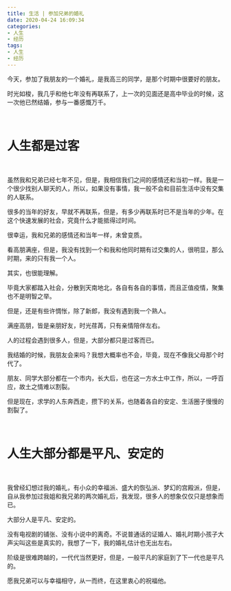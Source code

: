 ```yaml
---
title: 生活 | 参加兄弟的婚礼
date: 2020-04-24 16:09:34
categories:
- 人生
- 经历
tags:
- 人生
- 经历
---
```

今天，参加了我朋友的一个婚礼，是我高三的同学，是那个时期中很要好的朋友。

时光如梭，我几乎和他七年没有再联系了，上一次的见面还是高中毕业的时候，这一次他已然结婚，参与一番感慨万千。

<!-- more -->

<br/>

# 人生都是过客

<br/>

虽然我和兄弟已经七年不见，但是，我相信我们之间的感情还和当初一样。我是一个很少找别人聊天的人，所以，如果没有事情，我一般不会和目前生活中没有交集的人联系。

很多的当年的好友，早就不再联系，但是，有多少再联系时已不是当年的少年。在这个快速发展的社会，究竟什么才能抵得过时间。

很幸运，我和兄弟的感情还和当年一样，未曾变质。

看高朋满座，但是，我没有找到一个和我和他同时期有过交集的人，很明显，那么时期，来的只有我一个人。

其实，也很能理解。

毕竟大家都踏入社会，分散到天南地北，各自有各自的事情，而且正值疫情，聚集也不是明智之举。

但是，还是有些许惆怅，除了新郎，我没有遇到我一个熟人。

满座高朋，皆是亲朋好友，时光荏苒，只有亲情陪伴左右。

人的过程会遇到很多人，但是，大部分都只是过客而已。

我结婚的时候，我朋友会来吗？我想大概率也不会，毕竟，现在不像我父母那个时代了。

朋友、同学大部分都在一个市内，长大后，也在这一方水土中工作，所以，一呼百应，故土之情难以割裂。

但是现在，求学的人东奔西走，攒下的关系，也随着各自的安定、生活圈子慢慢的割裂了。

<br/>

# 人生大部分都是平凡、安定的

<br/>

我曾经幻想过我的婚礼，有小众的幸福派、盛大的恢弘派、梦幻的宫殿派，但是，自从我参加过我姐和我兄弟的两次婚礼后，我发现，很多人的想象仅仅只是想象而已。

大部分人是平凡、安定的。

没有电视剧的铺张、没有小说中的离奇。不说普通话的证婚人、婚礼时期小孩子大声尖叫这些是真实的，我想了一下，我的婚礼估计也无出左右。

阶级是很难跨越的，一代代当然更好，但是，一般平凡的家庭到了下一代也是平凡的。

愿我兄弟可以与幸福相守，从一而终，在这里衷心的祝福他。
